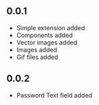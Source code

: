 ## 0.0.1
- Simple extension added
- Components added
- Vector images added
- Images added
- Gif files added

## 0.0.2
- Password Text field added
